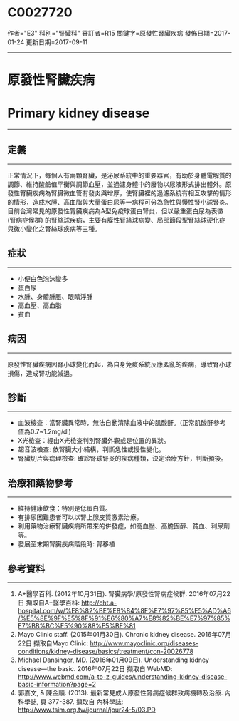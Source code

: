 # C0027720
作者="E3"
科別="腎臟科"
審訂者=R15
關鍵字=原發性腎臟疾病
發佈日期=2017-01-24
更新日期=2017-09-11

----------
# 原發性腎臟疾病
# Primary kidney disease
----------
## 定義
----------

正常情況下，每個人有兩顆腎臟，是泌尿系統中的重要器官，有助於身體電解質的調節、維持酸鹼值平衡與調節血壓，並過濾身體中的廢物以尿液形式排出體外。原發性腎臟疾病為腎臟微血管有發炎與增厚，使腎臟裡的過濾系統有相互攻擊的情形的情形，造成水腫、高血脂與大量蛋白尿等一病程可分為急性與慢性腎小球腎炎。目前台灣常見的原發性腎臟疾病為A型免疫球蛋白腎炎，但以嚴重蛋白尿為表徵 (腎病症候群) 的腎絲球疾病，主要有膜性腎絲球病變、局部節段型腎絲球硬化症與微小變化之腎絲球疾病等三種。

## 症狀
----------
- 小便白色泡沫變多
- 蛋白尿
- 水腫、身體腫脹、眼睛浮腫
- 高血壓、高血脂
- 貧血
## 病因
----------

原發性腎臟疾病因腎小球變化而起，為自身免疫系統反應紊亂的疾病，導致腎小球損傷，造成腎功能減退。

## 診斷
----------
- 血液檢查：當腎臟異常時，無法自動清除血液中的肌酸酐。(正常肌酸酐參考值為0.7~1.2mg/dl)
- X光檢查：經由X光檢查判別腎臟外觀或是位置的異狀。
- 超音波檢查: 依腎臟大小結構，判斷急性或慢性變化。
- 腎臟切片與病理檢查: 確診腎球腎炎的疾病種類，決定治療方針，判斷預後。
## 治療和藥物參考
----------
- 維持健康飲食：特別是低蛋白質。
- 有排尿困難患者可以以腎上腺皮質激素治療。
- 利用藥物治療腎臟疾病所帶來的併發症，如高血壓、高膽固醇、貧血、利尿劑等。
- 發展至末期腎臟疾病階段時: 腎移植
## 參考資料
----------
1. A+醫學百科. (2012年10月31日). 腎臟病學/原發性腎病症候群. 2016年07月22日 擷取自A+醫學百科: 
  http://cht.a-hospital.com/w/%E8%82%BE%E8%84%8F%E7%97%85%E5%AD%A6/%E5%8E%9F%E5%8F%91%E6%80%A7%E8%82%BE%E7%97%85%E7%BB%BC%E5%90%88%E5%BE%81
2. Mayo Clinic staff. (2015年01月30日). Chronic kidney disease. 2016年07月22日 擷取自Mayo Clinic: 
  http://www.mayoclinic.org/diseases-conditions/kidney-disease/basics/treatment/con-20026778
3. Michael Dansinger, MD. (2016年01月09日). Understanding kidney disease—the basic. 2016年07月22日 擷取自 WebMD: 
  http://www.webmd.com/a-to-z-guides/understanding-kidney-disease-basic-information?page=2
4. 郭嘉文, & 陳金順. (2013). 最新常見成人原發性腎病症候群致病機轉及治療. 內科學誌, 頁 377-387. 擷取自 內科學誌: 
  http://www.tsim.org.tw/journal/jour24-5/03.PD

